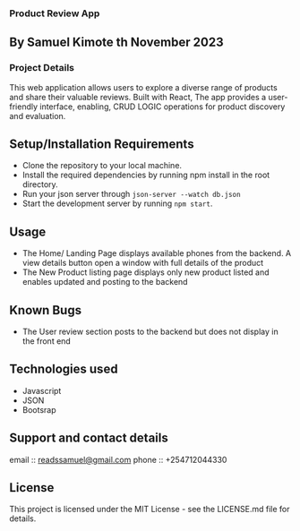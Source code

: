 ### Product Review App

## By Samuel Kimote th November 2023

### Project Details 

This web application allows users to explore a diverse range of products and share their valuable reviews. Built with React, The app provides a user-friendly interface, enabling, CRUD LOGIC operations for product discovery and evaluation.

## Setup/Installation Requirements
- Clone the repository to your local machine.
- Install the required dependencies by running npm install in the root directory.
- Run your json server through `json-server --watch db.json`
- Start the development server by running `npm start`.

## Usage
- The Home/ Landing Page displays available phones from the backend. A view details button open a window with full       details of the product 
- The New Product listing page displays only new product listed and enables updated and posting to the backend 

## Known Bugs
- The User review section posts to the backend but does not display in the front end 
## Technologies used
- Javascript
- JSON
- Bootsrap

## Support and contact details
email :: readssamuel@gmail.com 
phone :: +254712044330

## License
This project is licensed under the MIT License - see the LICENSE.md file for details.